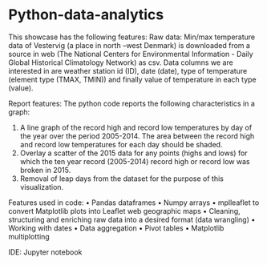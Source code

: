 # Python-data-analytics
This showcase has the following features:
Raw data: 
Min/max temperature data of Vestervig (a place in north –west Denmark) is downloaded from a source in web (The National Centers for Environmental Information - Daily Global Historical Climatology Network) as csv. Data columns we are interested in are weather station id (ID), date (date), type of temperature (element type (TMAX, TMIN)) and finally value of temperature in each type (value).

Report features:
The python code reports the following characteristics in a graph:  
1.	A line graph of the record high and record low temperatures by day of the year over the period 2005-2014. The area between the record high and record low temperatures for each day should be shaded.
2.	Overlay a scatter of the 2015 data for any points (highs and lows) for which the ten year record (2005-2014) record high or record low was broken in 2015.
3.	Removal of leap days from the dataset for the purpose of this visualization.

Features used in code:
•	Pandas dataframes
•	Numpy arrays
•	mplleaflet to convert Matplotlib plots into Leaflet web geographic maps
•	Cleaning, structuring and enriching raw data into a desired format (data wrangling)
•	Working with dates
•	Data aggregation
•	Pivot tables
•	Matplotlib multiplotting

IDE: Jupyter notebook
